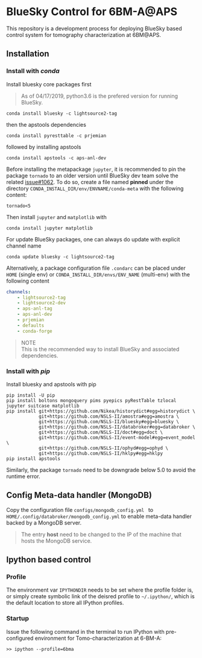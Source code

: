 # BlueSky Control for 6BM-A@APS

This repository is a development process for deploying BlueSky based control system for tomography characterization at 6BM@APS.

## Installation

### Install with _conda_

Install bluesky core packages first

> As of 04/17/2019, python3.6 is the prefered version for running BlueSky.

```
conda install bluesky -c lightsource2-tag
```

then the apstools dependencies

```
conda install pyresttable -c prjemian
```

followed by installing apstools

```
conda install apstools -c aps-anl-dev
```

Before installing the metapackage `jupyter`, it is recommended to pin the package `tornado` to an older version until BlueSky dev team solve the related [issue#1062](https://github.com/NSLS-II/bluesky/issues/1062).
To do so, create a file named __pinned__ under the directory `CONDA_INSTALL_DIR/env/ENVNAME/conda-meta` with the following content:

```
tornado<5
```

Then install `jupyter` and `matplotlib` with
 
```
conda install jupyter matplotlib
```

For update BlueSky packages, one can always do update with explicit channel name

```
conda update bluesky -c lightsource2-tag
```

Alternatively, a package configuration file `.condarc` can be placed under `HOME` (single env) or `CONDA_INSTALL_DIR/envs/ENV_NAME` (multi-env) with the following content
 
```YAML  
channels:
    - lightsource2-tag  
    - lightsource2-dev  
    - aps-anl-tag  
    - aps-anl-dev  
    - prjemian  
    - defaults  
    - conda-forge
```

> NOTE   
> This is the recommended way to install BlueSky and associated dependencies.

### Install with _pip_

Install bluesky and apstools with pip

```
pip install -U pip
pip install boltons mongoquery pims pyepics pyRestTable tzlocal jupyter suitcase matplotlib
pip install git+https://github.com/Nikea/historydict#egg=historydict \
            git+https://github.com/NSLS-II/amostra#egg=amostra \
            git+https://github.com/NSLS-II/bluesky#egg=bluesky \
            git+https://github.com/NSLS-II/databroker#egg=databroker \
            git+https://github.com/NSLS-II/doct#egg=doct \
            git+https://github.com/NSLS-II/event-model#egg=event_model \
            git+https://github.com/NSLS-II/ophyd#egg=ophyd \
            git+https://github.com/NSLS-II/hklpy#egg=hklpy
pip install apstools
```

Similarly, the package `tornado` need to be downgrade below 5.0 to avoid the runtime error.

## Config Meta-data handler (MongoDB)

Copy the configuration file `configs/mongodb_config.yml ` to `HOME/.config/databroker/mongodb_config.yml` to enable meta-data handler backed by a MongoDB server.

> The entry __host__ need to be changed to the IP of the machine that hosts the MongoDB service.

## Ipython based control

### Profile

The environment var `IPYTHONDIR` needs to be set where the profile folder is, or simply create symbolic link of the deisred profile to `~/.ipython/`, which is the default location to store all IPython profiles.

### Startup
Issue the following command in the terminal to run IPython with pre-configured environment for Tomo-characterization at 6-BM-A:

```
>> ipython --profile=6bma
```

